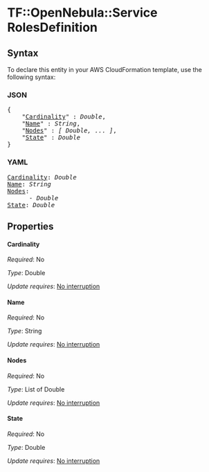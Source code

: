 # TF::OpenNebula::Service RolesDefinition

## Syntax

To declare this entity in your AWS CloudFormation template, use the following syntax:

### JSON

<pre>
{
    "<a href="#cardinality" title="Cardinality">Cardinality</a>" : <i>Double</i>,
    "<a href="#name" title="Name">Name</a>" : <i>String</i>,
    "<a href="#nodes" title="Nodes">Nodes</a>" : <i>[ Double, ... ]</i>,
    "<a href="#state" title="State">State</a>" : <i>Double</i>
}
</pre>

### YAML

<pre>
<a href="#cardinality" title="Cardinality">Cardinality</a>: <i>Double</i>
<a href="#name" title="Name">Name</a>: <i>String</i>
<a href="#nodes" title="Nodes">Nodes</a>: <i>
      - Double</i>
<a href="#state" title="State">State</a>: <i>Double</i>
</pre>

## Properties

#### Cardinality

_Required_: No

_Type_: Double

_Update requires_: [No interruption](https://docs.aws.amazon.com/AWSCloudFormation/latest/UserGuide/using-cfn-updating-stacks-update-behaviors.html#update-no-interrupt)

#### Name

_Required_: No

_Type_: String

_Update requires_: [No interruption](https://docs.aws.amazon.com/AWSCloudFormation/latest/UserGuide/using-cfn-updating-stacks-update-behaviors.html#update-no-interrupt)

#### Nodes

_Required_: No

_Type_: List of Double

_Update requires_: [No interruption](https://docs.aws.amazon.com/AWSCloudFormation/latest/UserGuide/using-cfn-updating-stacks-update-behaviors.html#update-no-interrupt)

#### State

_Required_: No

_Type_: Double

_Update requires_: [No interruption](https://docs.aws.amazon.com/AWSCloudFormation/latest/UserGuide/using-cfn-updating-stacks-update-behaviors.html#update-no-interrupt)

